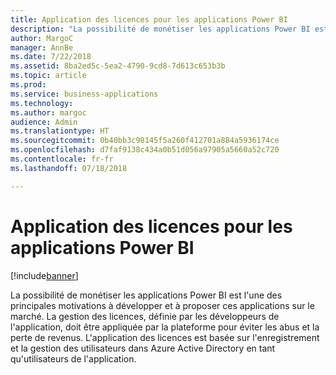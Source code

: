 ```yaml
---
title: Application des licences pour les applications Power BI
description: "La possibilité de monétiser les applications Power BI est l'une des principales motivations à développer et à proposer ces applications sur le marché."
author: MargoC
manager: AnnBe
ms.date: 7/22/2018
ms.assetid: 8ba2ed5c-5ea2-4790-9cd8-7d613c653b3b
ms.topic: article
ms.prod: 
ms.service: business-applications
ms.technology: 
ms.author: margoc
audience: Admin
ms.translationtype: HT
ms.sourcegitcommit: 0b40bb3c98145f5a260f412701a884a5936174ce
ms.openlocfilehash: d7faf9138c434a0b51d056a97905a5660a52c720
ms.contentlocale: fr-fr
ms.lasthandoff: 07/18/2018

---
```

# <a name="licensing-enforcement-for-power-bi-apps"></a>Application des licences pour les applications Power BI

[!include[banner](../../../includes/banner.md)]

La possibilité de monétiser les applications Power BI est l'une des principales motivations à développer et à proposer ces applications sur le marché. La gestion des licences, définie par les développeurs de l'application, doit être appliquée par la plateforme pour éviter les abus et la perte de revenus. L'application des licences est basée sur l'enregistrement et la gestion des utilisateurs dans Azure Active Directory en tant qu'utilisateurs de l'application.

